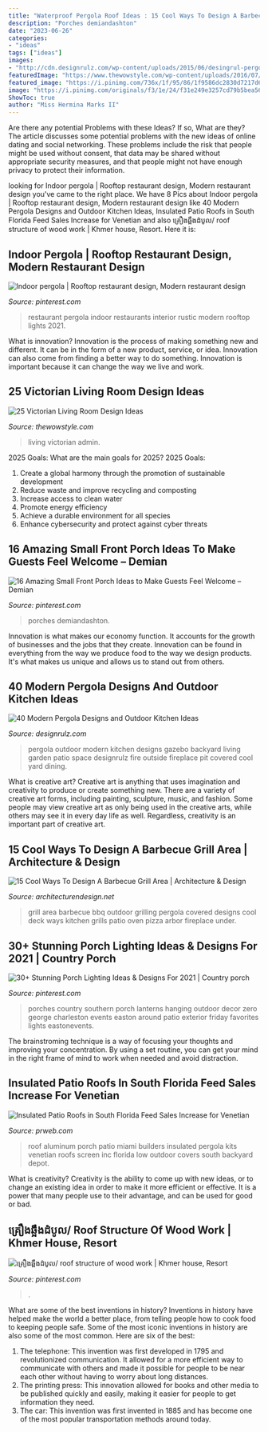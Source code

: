 ```yaml
---
title: "Waterproof Pergola Roof Ideas : 15 Cool Ways To Design A Barbecue Grill Area"
description: "Porches demiandashton"
date: "2023-06-26"
categories:
- "ideas"
tags: ["ideas"]
images:
- "http://cdn.designrulz.com/wp-content/uploads/2015/06/desingrul-pergola-2.jpg"
featuredImage: "https://www.thewowstyle.com/wp-content/uploads/2016/07/Victorian-living-room.jpg"
featured_image: "https://i.pinimg.com/736x/1f/95/86/1f9586dc2830d7217d6de6645bf91f5d.jpg"
image: "https://i.pinimg.com/originals/f3/1e/24/f31e249e3257cd79b5bea56767d82408.jpg"
ShowToc: true
author: "Miss Hermina Marks II"
---
```



Are there any potential Problems with these Ideas? If so, What are they?
The article discusses some potential problems with the new ideas of online dating and social networking. These problems include the risk that people might be used without consent, that data may be shared without appropriate security measures, and that people might not have enough privacy to protect their information.

	

		
looking for Indoor pergola | Rooftop restaurant design, Modern restaurant design you've came to the right place. We have 8 Pics about Indoor pergola | Rooftop restaurant design, Modern restaurant design like 40 Modern Pergola Designs and Outdoor Kitchen Ideas, Insulated Patio Roofs in South Florida Feed Sales Increase for Venetian and also គ្រឿងឆ្អឹងដំបូល/ roof structure of wood work | Khmer house, Resort. Here it is:
		
    
## Indoor Pergola | Rooftop Restaurant Design, Modern Restaurant Design

<img loading=lazy src="https://i.pinimg.com/originals/f3/1e/24/f31e249e3257cd79b5bea56767d82408.jpg" onerror="this.onerror=null;this.src='https://tse1.mm.bing.net/th?id=OIP.d4fL4jNaNPpbR244GhP4vQHaLH&amp;pid=15.1';" alt="Indoor pergola | Rooftop restaurant design, Modern restaurant design">

_Source: pinterest.com_

>restaurant pergola indoor restaurants interior rustic modern rooftop lights 2021. 

	

What is innovation?
Innovation is the process of making something new and different. It can be in the form of a new product, service, or idea. Innovation can also come from finding a better way to do something. Innovation is important because it can change the way we live and work.

    
## 25 Victorian Living Room Design Ideas

<img loading=lazy src="https://www.thewowstyle.com/wp-content/uploads/2016/07/Victorian-living-room.jpg" onerror="this.onerror=null;this.src='https://tse1.mm.bing.net/th?id=OIP.30ztP-RuNf8RQqiH7OgtjQHaLH&amp;pid=15.1';" alt="25 Victorian Living Room Design Ideas">

_Source: thewowstyle.com_

>living victorian admin. 

	

2025 Goals: What are the main goals for 2025?
2025 Goals: 
1. Create a global harmony through the promotion of sustainable development 
2. Reduce waste and improve recycling and composting 
3. Increase access to clean water 
4. Promote energy efficiency 
5. Achieve a durable environment for all species 
6. Enhance cybersecurity and protect against cyber threats 

    
## 16 Amazing Small Front Porch Ideas To Make Guests Feel Welcome – Demian

<img loading=lazy src="https://i.pinimg.com/736x/bf/3f/6b/bf3f6b140c74cb2af7a4ae00c1d02313.jpg" onerror="this.onerror=null;this.src='https://tse2.mm.bing.net/th?id=OIP.UlkEQ7lBP5DZWRLOrefxkwHaK0&amp;pid=15.1';" alt="16 Amazing Small Front Porch Ideas to Make Guests Feel Welcome – Demian">

_Source: pinterest.com_

>porches demiandashton. 

	

Innovation is what makes our economy function. It accounts for the growth of businesses and the jobs that they create. Innovation can be found in everything from the way we produce food to the way we design products. It's what makes us unique and allows us to stand out from others.

    
## 40 Modern Pergola Designs And Outdoor Kitchen Ideas

<img loading=lazy src="http://cdn.designrulz.com/wp-content/uploads/2015/06/desingrul-pergola-2.jpg" onerror="this.onerror=null;this.src='https://tse4.mm.bing.net/th?id=OIP.9FdYhhjnPPw1wIpECJB4rgHaJd&amp;pid=15.1';" alt="40 Modern Pergola Designs and Outdoor Kitchen Ideas">

_Source: designrulz.com_

>pergola outdoor modern kitchen designs gazebo backyard living garden patio space designrulz fire outside fireplace pit covered cool yard dining. 

	

What is creative art?
Creative art is anything that uses imagination and creativity to produce or create something new. There are a variety of creative art forms, including painting, sculpture, music, and fashion. Some people may view creative art as only being used in the creative arts, while others may see it in every day life as well. Regardless, creativity is an important part of creative art.

    
## 15 Cool Ways To Design A Barbecue Grill Area | Architecture &amp; Design

<img loading=lazy src="http://cdn.architecturendesign.net/wp-content/uploads/2015/07/131.jpg" onerror="this.onerror=null;this.src='https://tse4.mm.bing.net/th?id=OIP.tqJwsaoTX_6Hs6jCTtVjogHaKB&amp;pid=15.1';" alt="15 Cool Ways To Design A Barbecue Grill Area | Architecture &amp; Design">

_Source: architecturendesign.net_

>grill area barbecue bbq outdoor grilling pergola covered designs cool deck ways kitchen grills patio oven pizza arbor fireplace under. 

	

	

    
## 30+ Stunning Porch Lighting Ideas &amp; Designs For 2021 | Country Porch

<img loading=lazy src="https://i.pinimg.com/736x/1f/95/86/1f9586dc2830d7217d6de6645bf91f5d.jpg" onerror="this.onerror=null;this.src='https://tse3.mm.bing.net/th?id=OIP.5DUrWStQtuij_CWF_F5JbQHaKE&amp;pid=15.1';" alt="30+ Stunning Porch Lighting Ideas &amp; Designs For 2021 | Country porch">

_Source: pinterest.com_

>porches country southern porch lanterns hanging outdoor decor zero george charleston events easton around patio exterior friday favorites lights eastonevents. 

	

The brainstroming technique is a way of focusing your thoughts and improving your concentration. By using a set routine, you can get your mind in the right frame of mind to work when needed and avoid distraction.

    
## Insulated Patio Roofs In South Florida Feed Sales Increase For Venetian

<img loading=lazy src="http://ww1.prweb.com/prfiles/2013/06/17/11249693/get-attachment.aspx.jpeg" onerror="this.onerror=null;this.src='https://tse3.mm.bing.net/th?id=OIP.RlxYtzqwqthToOR3En7MSgHaHN&amp;pid=15.1';" alt="Insulated Patio Roofs in South Florida Feed Sales Increase for Venetian">

_Source: prweb.com_

>roof aluminum porch patio miami builders insulated pergola kits venetian roofs screen inc florida low outdoor covers south backyard depot. 

	

What is creativity?
Creativity is the ability to come up with new ideas, or to change an existing idea in order to make it more efficient or effective. It is a power that many people use to their advantage, and can be used for good or bad.

    
## គ្រឿងឆ្អឹងដំបូល/ Roof Structure Of Wood Work | Khmer House, Resort

<img loading=lazy src="https://i.pinimg.com/736x/7b/bf/1a/7bbf1af742f56782c78a3c3e6a6d9966.jpg" onerror="this.onerror=null;this.src='https://tse4.mm.bing.net/th?id=OIP.RDJlSOagjLprh-L2RN94mAHaNK&amp;pid=15.1';" alt="គ្រឿងឆ្អឹងដំបូល/ roof structure of wood work | Khmer house, Resort">

_Source: pinterest.com_

>. 

	

What are some of the best inventions in history?
Inventions in history have helped make the world a better place, from telling people how to cook food to keeping people safe. Some of the most iconic inventions in history are also some of the most common. Here are six of the best: 
1. The telephone: This invention was first developed in 1795 and revolutionized communication. It allowed for a more efficient way to communicate with others and made it possible for people to be near each other without having to worry about long distances. 
2. The printing press: This innovation allowed for books and other media to be published quickly and easily, making it easier for people to get information they need. 
3. The car: This invention was first invented in 1885 and has become one of the most popular transportation methods around today.

